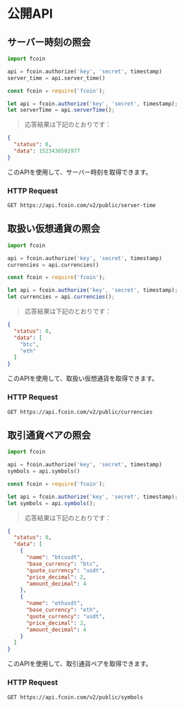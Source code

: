 # 公開API

## サーバー時刻の照会

```python
import fcoin

api = fcoin.authorize('key', 'secret', timestamp)
server_time = api.server_time()
```

```javascript
const fcoin = require('fcoin');

let api = fcoin.authorize('key', 'secret', timestamp);
let serverTime = api.serverTime();
```

> 応答結果は下記のとおりです：

```json
{
  "status": 0,
  "data": 1523430502977
}
```

このAPIを使用して、サーバー時刻を取得できます。

### HTTP Request

`GET https://api.fcoin.com/v2/public/server-time`





## 取扱い仮想通貨の照会

```python
import fcoin

api = fcoin.authorize('key', 'secret', timestamp)
currencies = api.currencies()
```

```javascript
const fcoin = require('fcoin');

let api = fcoin.authorize('key', 'secret', timestamp);
let currencies = api.currencies();
```

> 応答結果は下記のとおりです：

```json
{
  "status": 0,
  "data": [
    "btc",
    "eth"
  ]
}
```

このAPIを使用して、取扱い仮想通貨を取得できます。

### HTTP Request

`GET https://api.fcoin.com/v2/public/currencies`





## 取引通貨ペアの照会

```python
import fcoin

api = fcoin.authorize('key', 'secret', timestamp)
symbols = api.symbols()
```

```javascript
const fcoin = require('fcoin');

let api = fcoin.authorize('key', 'secret', timestamp);
let symbols = api.symbols();
```

> 応答結果は下記のとおりです：

```json
{
  "status": 0,
  "data": [
    {
      "name": "btcusdt",
      "base_currency": "btc",
      "quote_currency": "usdt",
      "price_decimal": 2,
      "amount_decimal": 4
    },
    {
      "name": "ethusdt",
      "base_currency": "eth",
      "quote_currency": "usdt",
      "price_decimal": 2,
      "amount_decimal": 4
    }
  ]
}
```

このAPIを使用して、取引通貨ペアを取得できます。

### HTTP Request

`GET https://api.fcoin.com/v2/public/symbols`
